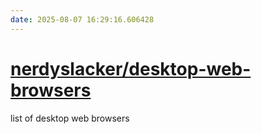```yaml
---
date: 2025-08-07 16:29:16.606428
---
```


# [nerdyslacker/desktop-web-browsers](https://github.com/nerdyslacker/desktop-web-browsers)

list of desktop web browsers